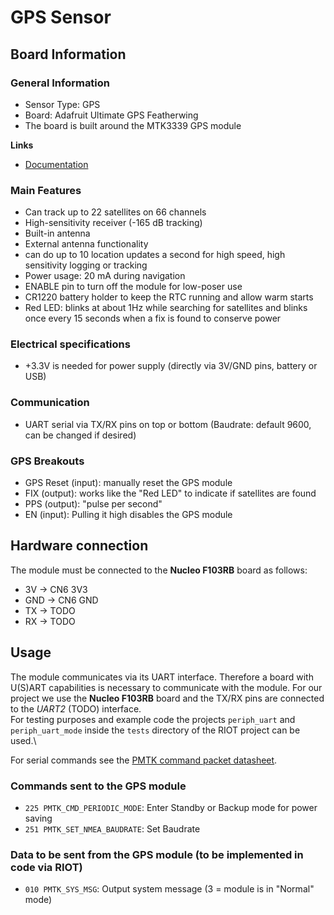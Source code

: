 # GPS Sensor

## Board Information

### General Information

- Sensor Type: GPS
- Board: Adafruit Ultimate GPS Featherwing
- The board is built around the MTK3339 GPS module

**Links**

- [Documentation](https://learn.adafruit.com/adafruit-ultimate-gps-featherwing)

### Main Features

- Can track up to 22 satellites on 66 channels
- High-sensitivity receiver (-165 dB tracking)
- Built-in antenna
- External antenna functionality
- can do up to 10 location updates a second for high speed, high sensitivity logging or tracking
- Power usage: 20 mA during navigation
- ENABLE pin to turn off the module for low-poser use
- CR1220 battery holder to keep the RTC running and allow warm starts
- Red LED: blinks at about 1Hz while searching for satellites and blinks once every 15 seconds when a fix is found to conserve power

### Electrical specifications

- +3.3V is needed for power supply (directly via 3V/GND pins, battery or USB)

### Communication

- UART serial via TX/RX pins on top or bottom (Baudrate: default 9600, can be changed if desired)

### GPS Breakouts

- GPS Reset (input): manually reset the GPS module
- FIX (output): works like the "Red LED" to indicate if satellites are found
- PPS (output): "pulse per second"
- EN (input): Pulling it high disables the GPS module

## Hardware connection
The module must be connected to the **Nucleo F103RB** board as follows:
- 3V -> CN6 3V3
- GND -> CN6 GND
- TX -> TODO
- RX -> TODO

## Usage
The module communicates via its UART interface. Therefore a board with U(S)ART capabilities is necessary to communicate with the module. For our project we use the **Nucleo F103RB** board and the TX/RX pins are connected to the *UART2* (TODO) interface.\
For testing purposes and example code the projects `periph_uart` and `periph_uart_mode` inside the `tests` directory of the RIOT project can be used.\

For serial commands see the [PMTK command packet datasheet](https://cdn-shop.adafruit.com/datasheets/PMTK%20command%20packet-Complete-C39-A01.pdf).

### Commands sent to the GPS module
- `225 PMTK_CMD_PERIODIC_MODE`: Enter Standby or Backup mode for power saving
- `251 PMTK_SET_NMEA_BAUDRATE`: Set Baudrate

### Data to be sent from the GPS module (to be implemented in code via RIOT)
- `010 PMTK_SYS_MSG`: Output system message (3 = module is in "Normal" mode)